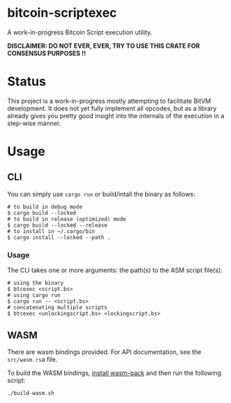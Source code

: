 
bitcoin-scriptexec
==================

A work-in-progress Bitcoin Script execution utility.

**DISCLAIMER: DO NOT EVER, EVER, TRY TO USE THIS CRATE FOR CONSENSUS PURPOSES !!**


# Status

This project is a work-in-progress mostly attempting to facilitate BitVM development.
It does not yet fully implement all opcodes, but as a library already gives you pretty
good insight into the internals of the execution in a step-wise manner.


# Usage

## CLI

You can simply use `cargo run` or build/intall the binary as follows:

```
# to build in debug mode
$ cargo build --locked
# to build in release (optimized) mode
$ cargo build --locked --release
# to install in ~/.cargo/bin
$ cargo install --locked --path .
```

### Usage

The CLI takes one or more arguments: the path(s) to the ASM script file(s):

```
# using the binary
$ btcexec <script.bs>
# using cargo run
$ cargo run -- <script.bs>
# concatenating multiple scripts
$ btcexec <unlockingscript.bs> <lockingscript.bs>
```

## WASM

There are wasm bindings provided. For API documentation, see the `src/wasm.rs`a file.

To build the WASM bindings, [install wasm-pack](https://rustwasm.github.io/wasm-pack/installer/)
and then run the following script:

```
./build-wasm.sh
```
